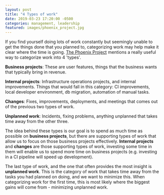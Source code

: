 ```yaml
---
layout: post
title: "4 Types of work"
date: 2019-03-23 17:20:00 -0500
categories: management, leadership
featured: images/phoenix_project.jpg
---
```


If you find yourself doing lots of work constantly but seemingly unable to get the things done that you
planned to, categorizing work may help make it clear where the time is going.
<a href="https://www.amazon.ca/Phoenix-Project-DevOps-Helping-Business/dp/0988262592">The Phoenix Project</a>
mentions a really useful way to categorize work into 4 'types'.

**Business projects**: These are user features, things that the business wants that typically bring in revenue.

**Internal projects**: Infrastructure operations projects, and internal improvements. Things that
would fall in this category: CI improvements, local developer environment, db migration, automation of manual tasks.

**Changes**: Fixes, improvements, deployments, and meetings that comes out of the previous two types of work.

**Unplanned work**: Incidents, fixing problems, anything unplanned that takes time away from the other
three.


The idea behind these types is our goal is to spend as much time as possible
on **business projects**, but there are supporting types of work that allow us to
focus on those business projects effectively.
**Internal projects** and **changes** are those supporting types of work, investing
some time in them will enable us to spend more time on business projects (e.g. investing in a CI pipeline will speed
up development).

The last type of work, and the one that often provides the most insight is
**unplanned work**. This is the category of work that takes time away from the tasks
you had planned on doing, and we want to minimize this. When categorizing work
for the first time, this is most likely where the biggest gains will come from -
minimizing unplanned work.
